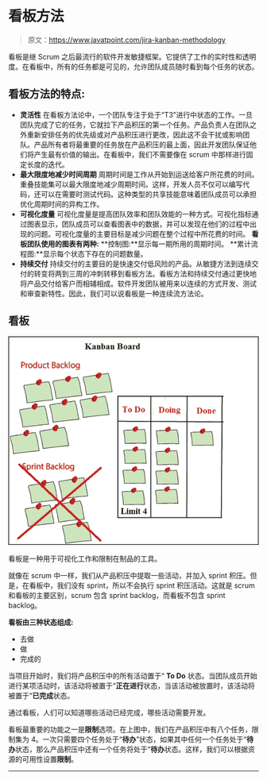 # 看板方法

> 原文：<https://www.javatpoint.com/jira-kanban-methodology>

看板是继 Scrum 之后最流行的软件开发敏捷框架。它提供了工作的实时性和透明度。在看板中，所有的任务都是可见的，允许团队成员随时看到每个任务的状态。

## 看板方法的特点:

*   **灵活性**
    在看板方法论中，一个团队专注于处于“T3”进行中状态的工作。一旦团队完成了它的任务，它就拉下产品积压的第一个任务。产品负责人在团队之外重新安排任务的优先级或对产品积压进行更改，因此这不会干扰或影响团队。产品所有者将最重要的任务放在产品积压的最上面，因此开发团队保证他们将产生最有价值的输出。在看板中，我们不需要像在 scrum 中那样进行固定长度的迭代。
*   **最大限度地减少时间周期**
    周期时间是工作从开始到运送给客户所花费的时间。重叠技能集可以最大限度地减少周期时间。这样，开发人员不仅可以编写代码，还可以在需要时测试代码。这种类型的共享技能意味着团队成员可以承担优化周期时间的异构工作。
*   **可视化度量**
    可视化度量是提高团队效率和团队效能的一种方式。可视化指标通过图表显示，团队成员可以查看图表中的数据，并可以发现在他们的过程中出现的问题。可视化度量的主要目标是减少问题在整个过程中所花费的时间。
    **看板团队使用的图表有两种:**
    **控制图:**显示每一期所用的周期时间。
    **累计流程图:**显示每个状态下存在的问题数量。
*   **持续交付**
    持续交付的主要目的是快速交付低风险的产品。从敏捷方法到连续交付的转变将两到三周的冲刺转移到看板方法。看板方法和持续交付通过更快地将产品交付给客户而相辅相成。软件开发团队被用来以连续的方式开发、测试和审查新特性。因此，我们可以说看板是一种连续流方法论。

## 看板

![Kanban Methodology](img/76d9b24a1daa89ca8a948018a91e8b70.png)

看板是一种用于可视化工作和限制在制品的工具。

就像在 scrum 中一样，我们从产品积压中提取一些活动，并加入 sprint 积压。但是，在看板中，我们没有 sprint，所以不会执行 sprint 积压活动。这就是 scrum 和看板的主要区别，scrum 包含 sprint backlog，而看板不包含 sprint backlog。

**看板由三种状态组成:**

*   去做
*   做
*   完成的

当项目开始时，我们将产品积压中的所有活动置于“ **To Do** 状态。当团队成员开始进行某项活动时，该活动将被置于“**正在进行**状态，当该活动被放置时，该活动将被置于“**已完成**状态。

通过看板，人们可以知道哪些活动已经完成，哪些活动需要开发。

看板最重要的功能之一是**限制**选项。在上图中，我们在产品积压中有八个任务，限制集为 4。一次只需要四个任务处于“**待办**”状态，如果其中任何一个任务处于“**待办**状态，那么产品积压中还有一个任务将处于“**待办**状态。这样，我们可以根据资源的可用性设置**限制**。

* * *
